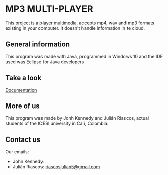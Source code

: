# MP3 MULTI-PLAYER

This project is a player multimedia, accepts mp4, wav and mp3 formats existing in your computer. It doesn't handle information in te cloud. 

## General information

This program was made with Java, programmed in Windows 10 and the IDE used was Eclipse for Java developers. 

## Take a look
[Documentation](https://drive.google.com/drive/folders/1V3aesmCJL6l0oIYG_yCXA0SabB1fLeJW?usp=sharing)

## More of us
This program was made by Jonh Kennedy and Julián Riascos, actual students of the ICESI university in Cali, Colombia. 

## Contact us
Our emails:

- John Kennedy: 
- Julián Riascos: riascosjulian5@gmail.com
